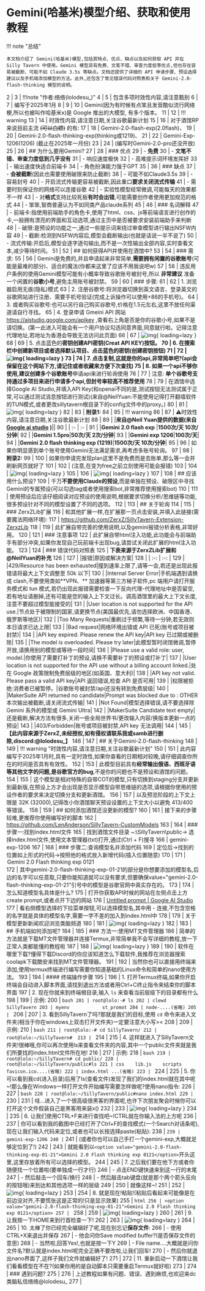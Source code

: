 ﻿# Gemini(哈基米)模型介绍、获取和使用教程

!!! note "总结"

    本文档介绍了 Gemini(哈基米)模型,包括其特点、优点、缺点以及如何获取 API 并在 Silly Tavern 中使用。Gemini 模型具有免费、文笔不错、审查力度低等优点,但也存在容易被截断、可能不如 Claude 3.5s 等缺点。文档还提供了详细的 API 申请步骤、预设选择建议以及手机端添加模型的方法。此外,还包含了常见错误代码对照表和关于 Gemini-2.0-flash-thinking 模型的说明。

  2 | 
  3 | !!!note "作者:络络(lolodesu_)"
  4 | 
  5 |       包含多项时效性内容,请注意甄别
  6 | 
  7 |       编写于2025年1月
  8 | 
  9 | 
 10 | Gemini(因为有时候有点笨且发音酷似流行网络梗,所以也被叫作哈基米x)是 Google 推出的大模型, 有多个版本。
 11 | 
 12 | !!! warning
 13 | 
 14 |       时效性内容,请注意日期,关注谷歌最新计划
 15 | 
 16 | 对于酒馆RP来说目前主流 ~~(可以白嫖)~~ 的有:
 17 | 
 18 | Gemini-2.0-flash-exp(2.0flash)、
 19 | 
 20 | Gemini-2.0-flash-thinking-exp(thinking或1219)、
 21 | 
 22 | Gemini-Exp-1206(1206) (截止在2025年一月份)
 23 | 
 24 | (编写时Gemini-2.0-pro还没开放)
 25 | 
 26 | ## 为什么要用Gemini?
 27 | 
 28 | ### 优点
 29 | - **免费**
 30 | - **文笔不错、审查力度低到几乎没有**
 31 | - 响应速度极快
 32 | - 高难提示词环境发挥好
 33 | - 输出速度快适合前端卡
 34 | - 角色扮演能力强于GPT
 35 | 
 36 | ### 缺点
 37 | - **会被截断**(因此也需要使用破限来防止截断)
 38 | - 可能不如Claude3.5s
 39 | - 容易封号
 40 | - 开启流式传输更容易被截断,因此重口**要求关闭流式传输**
 41 | - 需要时刻保证你的网络可以连接谷歌
 42 | - 实验性模型经常微调,可能每天的效果都不一样
 43 | - 对**格式**支持比较死板**有时会出错**,可能需要创作者使用更加规范的格式
 44 | - 笨笨,智商普遍认为不如同类产品claude系列
 45 | 
 46 | ### 名词解释
 47 | - 前端卡:指使用前端助手的角色卡,使用了html、css、js等前端语言进行创作的卡,一般拥有漂亮的界面和互动选项,通过主页中是否被要求安装前端助手来判断
 48 | - 破限:是预设的功能之一,通过一些提示词来绕过审查模型进行输出NSFW内容
 49 | - 截断:检测到NSFW内容后,模型会截断输出(也就是话说一半不说了)
 50 | - 流式传输:开启后,模型会逐字逐句输出,而不是一次性输出全部内容,实时查看文本,减少等待时间。
 51 | 
 52 | ## 如何获得API并使用在酒馆中?
 53 | 
 54 | ### 需求:
 55 | 
 56 | Gemini是免费的,并且申请起来非常简单,**需要拥有闲置的谷歌账号**(可能是最难的部分)、适合的魔法(你都来这里了应该不用我说吧w)
 57 | 
 58 | 违反用户条例的使用Gemini模型可能有小概率导致谷歌账号被封号,所以 **非常建议** 准备一个闲置的**谷歌小号**,避免主用账号被封禁。
 59 | 
 60 | ### 步骤:
 61 | 
 62 | 1. 浏览器启用无痕(隐私)模式
 63 | 2. 注册谷歌号:将浏览器切换到英文语言、登录英文的谷歌网站进行注册、需要手机号验证(完成上诉操作可以使用+86的手机号)。
 64 | 3. 或者购买谷歌号:也可以另行自己购买谷歌号,价格在1.5元左右,这里不放任何渠道请自行寻找。
 65 | 4. 登录申请 Gmeini API 网站 <https://aistudio.google.com/apikey>  ,查看右上角是否是你的谷歌小号,如果不是请切换。(第一此进入可能会有一个用户协议勾选同意界面,同意就行啦。记得注意代理地址,若地址为香港会导致无法访问此页面)
 66 | 
 67 | ![img](gemini/Picture-1.png){ loading=lazy }
 68 | 
 69 | 5. 点击蓝色的**密钥创建API密钥(Creat API KEY)**按钮。
 70 | 6. 在搜索栏中创建新项目或者选择默认项目、点击蓝色的密钥(创建密钥按钮)
 71 | 
 72 | ![img](gemini/Picture-2.png){ loading=lazy }
 73 | 
 74 | 7. 点击复制,这就是你的api,非常简单吧?(api会保留在这个网站下方,请记住或者收藏来方便下次查找)
 75 | 8. 如果一个api不够你使用,建议创建**多个谷歌账号**申请api来进行轮询使用
 76 | 
 77 | 注意: **单个谷歌号支持通过多项目来进行申请多个api,但封号率较高不推荐使用**
 78 | 
 79 | 在酒馆中选择Google AI Studio,并填入API Key(和openai不同的是,测试按钮无法测试属于正常,可以通过测试消息按钮进行测试)(来自@NeilYuan:不能使用记得打开翻墙软件的TUN模式,或者更改sillytavern根目录下的config文件中的proxy。)
 80 | 
 81 | ![img](gemini/Picture-3.png){ loading=lazy }
 82 | 
 83 | **附录1:**
 84 | 
 85 | !!! warning
 86 | 
 87 |       ⚠️时效性内容,请注意日期,关注谷歌最新计划
 88 | 
 89 | |**来自@Neil Yuan提供的数据(来自[Google ai studio](https://ai.google.dev/gemini-api/docs/models/gemini?hl=zh-cn) )**||
 90 | | :- | :- |
 91 | |**Gemini 2.0 flash exp** |**1500次/天    10次/分钟**|
 92 | |**Gemini 1.5pro**|**50次/天          2次/分钟**|
 93 | |**Gemini exp 1206**|**100次/天**|
 94 | |**Gemini 2.0 flash thinking exp (1219)**|**1500次/天    10次/分钟**|
 95 | 
 96 | 如果你明显感到单个账号使用Gemini无法满足需求,再考虑多账号轮询。
 97 | 
 98 | **附录2:**
 99 | 
100 | 如果你申请完发现plan这里不是免费而是去账单,那么等一会并刷新网页就好了
101 | 
102 | (注意,在变为free之前立刻使用可能会报错)
103 | 
104 | ![img](gemini/Picture-4.png){ loading=lazy }
105 | 
106 | ![img](gemini/Picture-5.png){ loading=lazy }
107 | 
108 | ## 应该用什么预设?
109 | 千万**不要使用Claude的预设**,而是单独在预设、破限区中寻找Gemini的专属预设(可以勾选tag或者使用搜索bot,非常推荐使用搜索bot)
110 | 
111 | 使用预设后应该仔细阅读对应预设的使用说明,根据要求切换分析/思维链等功能,很多预设针对不同的模型设置了不同的选项。
112 | 
113 | ## 关于轮询
114 | 
115 | ### ZerxZLib扩展
116 | 和其他扩展一样,在扩展那一页点击安装,并填入此链接(需要魔法网络环境):
117 | <https://github.com/ZerxZ/SillyTavern-Extension-ZerxzLib>
118 | 
119 | 此扩展自带完善的使用说明,以及gemini报错分析表格,非常好用。
120 | 
121 | ### 注意事项
122 | 此扩展自带html注入功能,此功能会与前端助手有部分冲突,如果你发现自己玩前端卡出现bug,请尝试关闭此扩展的html注入功能。
123 | 
124 | ### 错误代码对照表
125 | **下表来源于ZerxZLib扩展和@NeilYuan的补充**
126 | 
127 | |报错|原因或解决方案|
128 | | :-: | :-: |
129 | |429/Resource has been exhausted|撞到速率上限了,请等一会,若还是出现此报错请将最大上下文调整至 50k 以下|
130 | |Internal Server Error|手机端遇到请换成 clash,不要使用类如\*\*VPN、\*\* 加速器等第三方梯子软件,pc 端用户请打开服务模式和 tun 模式,若仍出现此报错需要检查一下反向代理-代理地址中是否留空,若有地址请删掉,还有可能是您的输入上下文过长。调高酒馆里的最大上下文长度,注意不要超过模型能接受的|
131 | |User location is not supported for the API use.|节点处于被限制的国家,请更换节点(美国最优先,请勿选择欧洲、中国香港、俄罗斯等地区)|
132 | |Too Many Requests|重刷过于频繁,等待一分钟,若无效则本日请求已达上限|
133 | |Bad request|网络环境出错或 API 已死(账号或项目被封禁)|
134 | |API key expired. Please renew the API key|API key 已过期或被删除|
135 | |The model is overloaded. Please try later|此模型暂时闭馆微调,暂停开放,请换用别的模型或等待一段时间|
136 | |Please use a valid role: user, model.|你使用了需要打补丁的预设,请换不需要补丁的预设或打补丁|
137 | |User location is not supported for the API use without a billing account linked.|处在 Google 政策限制免费层级的地区(如英国、意大利)|
138 | |API key not valid. Please pass a valid API key|API 返回错误,检查 API 是否可用|
139 | |权限被拒绝:消费者已被暂停。|谷歌账号被封禁/api还没有转到免费层级|
140 | |MakerSuite API returned no candidate|Prompt was blocked due to : OTHER 本次输出被截断,请关闭流式传输|
141 | |Not Found|模型选择错误,请不要选择除 Gemini 系外的模型或 Gemini Ultra|
142 | |MakerSuite Candidate text empty|还是截断,解决方法有很多,关闭一些全局世界书/更改输入内容/换版本更新一点的预设|
143 | |403/Forbidden|账号或项目被封禁,API key 无法调用|
144 | 
145 | **【此内容来源于ZerxZ,未经授权,如有侵权请联系我或samb进行删除,discord:@lolodesu\_】**
146 | 
147 | ## 关于Gemini-2.0-flash-thinking
148 | 
149 | !!! warning "时效性内容,请注意日期,关注谷歌最新计划"
150 | 
151 |       此内容编写于2025年1月时,具有一定时效性,如果你查看的日期相对较晚,请仔细调查你所在的时间是否具有有效性。
152 | 
153 | 此模型目前具有**经常输出俄语、西班牙语等其他文字的问题,是谷歌官方的bug**,不是你的问题也不是预设和酒馆的问题。
154 | 
155 | 这个模型是相对特殊的自带COT的模型,只有切换到staging分支并更新到最新版,在预设上方才会出现是否显示模型自带思维链的选项,请根据你使用的预设作者的要求来决定切换分支和更新酒馆。
156 | 
157 | 以及预览阶段的上下文上限是 32K (32000),记得改小你酒馆聊天预设设置的上下文大小以避免 413/400 等错误。
158 | 
159 | ## 如何添加酒馆还没更新的模型?
160 | 
161 | 接下来的步骤较难,更推荐你使用编写好的脚本
162 | https://github.com/LenAnderson/SillyTavern-CustomModels
163 | 
164 | ### 步骤一:找到index.html文件
165 | 找到酒馆文件目录 ~:\SillyTavern\public-> 选择index.html文件,使用文本管理器(txt)打开,通过(Ctrl + F)搜寻
166 | gemini-exp-1206
167 | 
168 | ### 步骤二:查询模型名并添加代码
169 | 定位后->找到的位置如上形式的代码->按照他的格式放入新增代码(插入位置随意)
170 | 
171 | <option value="gemini-2.0-flash-thinking-exp-01-21">Gemini 2.0 Flash thinking exp 0121</option>
172 | 其中gemini-2.0-flash-thinking-exp-01-21的部分是你想要添加的模型名,后边的名字可以任意取,只要你能知道就可以没有要求,但要确保value="gemini-2.0-flash-thinking-exp-01-21"引号中的模型是谷歌官网中真实存在的。
173 | 
174 | 怎么知道模型名具体是什么?
175 | 打开你获取API时候的网站在左侧点击上方create prompt,或者点开下边的网站
176 | [Untitled prompt | Google AI Studio](https://aistudio.google.com/prompts/new_chat)
177 | 看右侧模型选择的下拉菜单按钮,可以选择模型名,其中用 - 连接,不包含空格的名字就是具体的模型名字,需要一字不差的加入到index.html中
178 | 
179 | 关于模型更新新闻欢迎浏览类脑频道
180 | 
181 | ![img](gemini/Picture-6.png){ loading=lazy }
182 | 
183 | ## 手机端如何添加呢?
184 | 
185 | ### 方法一:使用MT文件管理器
186 | 简单的方法就是下载MT文件管理器并连接Termux,非常简单我不会写详细的教程,放一下正常人类都能懂的教程啦
187 | 
188 | ![img](gemini/Picture-7.png){ loading=lazy }
189 | 
190 | 软件在哪里下载?懂得下载Discord的你应该知道怎么下载软件,我推荐在浏览器搜索coolapk下载酷安来找到MT文件管理器。
191 | 
192 | 当然你也可以直接用终端来添加,使用termux终端进行编写需要你知道基础的Linux命令和简单的nano使用方法。
193 | 
194 | #### 终端操作步骤
195 | 
196 | 1. 打开Termux终端,如果你开启终端会自动进入脚本界面,请找到退出方法或者用Ctrl+C终止指令来结束你的脚本界面
197 | 2. 现在你就来到终端根目录,输入 `ls` 来查看当前层级下的目录都有什么
198 | 
199 | 示例:
200 | ```bash
201 | root@lolo:-# ls
202 | clewd            SillyTavern
203 | myenv            st_promot
204 | node-....(省略)
205 | ```
206 | 
207 | 3. 看到SillyTavern了吗?那就是我们的目标,使用 `cd` 命令来进入文件夹(相当于你在windows上双击打开文件夹)一定要注意大小写><
208 | 
209 | 示例:
210 | ```bash
211 | root@lolo:-# cd SillyTavern/
212 | root@lolo:~/SillyTavern# 
213 | ```
214 | 
215 | 4. 这样就进入了SillyTavern文件夹!很棒哦,你可以再次使用ls来查看文件夹的内容,其中一个public文件夹就是我们所要找的index.html文件所在地!
216 | 
217 | 示例:
218 | ```bash
219 | root@lolo:~/SillyTavern# cd public/
220 | root@lolo:~/SillyTavern/public#ls
221 | css    lib.js    scripts    favicon.ico....(省略)
222 | index.html ...(省略)
223 | ```
224 | 
225 | 5. 你可以看到我cd(进入目录)后用了ls(查看文件)发现了我们的index.html就在其中呢~!那么像在Windows一样打开文件开始编写需要怎样做呢?使用nano指令:
226 | 
227 | ```bash
228 | root@lolo:~/SillyTavern/public#nano index.html
229 | ```
230 | 
231 | 哇...进入了一个很高级很黑客的界面呢,也许下次朋友聚会时候你可以打开这个文件假装自己是黑客用来装x()
232 | 
233 | ![img](gemini/Picture-8.png){ loading=lazy }
234 | 
235 | 6. 让我们使用CTRL+F来进行查找吧~!CTRL就在你输入法的上方呢
236 | 
237 | 你可以看到我的截图中已经打开了Ctrl+F的查找模式(一个Search对话条呢),现在让我们输入代码来定位,或者也可以长按选择paste(粘贴):
238 | ```
239 | gemini-exp-1206
240 | ```
241 | (或者你也可以自己手打一个gemini-exp,大概就足够定位到了!)
242 | 
243 | 就能看到以`<option value="gemini-2.0-flash-thinking-exp-01-21">Gemini 2.0 Flash thinking exp 0121</option>`开头这里,这里存放着所有可以选择的模型。
244 | 
245 | 7. 之后我们要在他下方或者你随便找一个位置啦(要单独成一行才行)
246 |    - 点击END键快速来到这一行的末尾
247 |    - 然后敲击一个回车/换行
248 |    - 然后敲击tab键盘(就是那个两个箭头反向的按钮哦)来到达和其他选项一样的层级
249 | 
250 | 就像这样~!
251 | 
252 | ![img](gemini/Picture-9.png){ loading=lazy }
253 | 
254 | 8. 就是现在!粘贴!(粘贴后看起来可能像是在前边没对齐,不要慌张这是正常的!只是显示效果)
255 | ```html
256 | <option value="gemini-2.0-flash-thinking-exp-01-21">Gemini 2.0 Flash thinking exp 0121</option>
257 | ```
258 | 
259 | ![img](gemini/Picture-10.png){ loading=lazy }
260 | 
261 | 9. 让我按一下HOME来到行首检查一下!
262 | 
263 | ![img](gemini/Picture-11.png){ loading=lazy }
264 | 
265 | 10. 太棒了你已经完全编辑好了呢,现在别忘记**保存文件**:
266 |     - 使用CTRL+X来退出并保存
267 |     - 他会问你Save modified buffer?(是否保存文件的意思)
268 |     - 当然啦,回答Yes!,也就是按一下Y
269 |     - File name....大概就是问你文件名?默认就是index.html呢完全正确不要改啦,让我们回车!
270 |     - 然后你就退出nano界面了,这样子我们文件就编辑好了!
271 | 
272 | 11. 重新启动一下酒馆让我们看看模型在不在?(如果你用的是自动脚本只需要重启Termux就好啦)
273 | 
274 | ### 遇到问题?
275 | 
276 | 上述教程如果有问题、错误、遇到麻烦,也欢迎来dc类脑私信络络@lolodesu_
277 |
